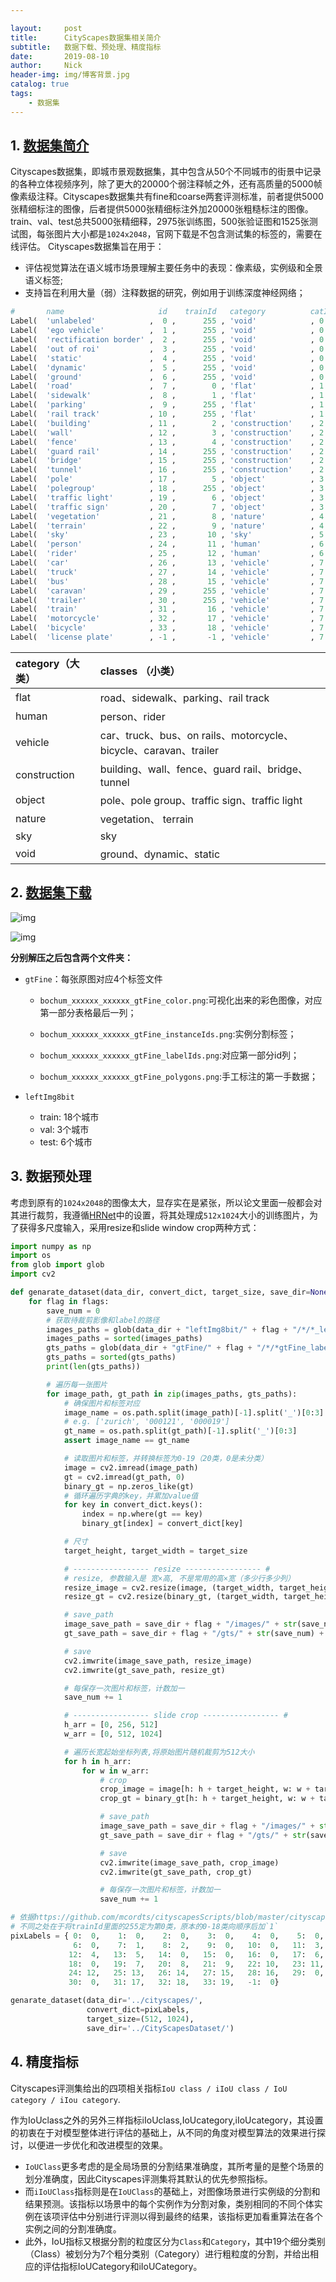 ```yaml
---

layout:     post
title:      CityScapes数据集相关简介
subtitle:   数据下载、预处理、精度指标
date:       2019-08-10
author:     Nick
header-img: img/博客背景.jpg
catalog: true
tags:
    - 数据集
---
```


## 1. [数据集简介](https://www.cityscapes-dataset.com/)

Cityscapes数据集，即城市景观数据集，其中包含从50个不同城市的街景中记录的各种立体视频序列，除了更大的20000个弱注释帧之外，还有高质量的5000帧像素级注释。Cityscapes数据集共有fine和coarse两套评测标准，前者提供5000张精细标注的图像，后者提供5000张精细标注外加20000张粗糙标注的图像。train、val、test总共5000张精细释，2975张训练图，500张验证图和1525张测试图，每张图片大小都是`1024x2048`，官网下载是不包含测试集的标签的，需要在线评估。
Cityscapes数据集旨在用于：

* 评估视觉算法在语义城市场景理解主要任务中的表现：像素级，实例级和全景语义标签;
* 支持旨在利用大量（弱）注释数据的研究，例如用于训练深度神经网络；

```python
#       name                     id    trainId   category          catId        color
Label(  'unlabeled'            ,  0 ,      255 , 'void'            , 0      (  0,  0,  0) ),
Label(  'ego vehicle'          ,  1 ,      255 , 'void'            , 0      , (  0,  0,  0) ),
Label(  'rectification border' ,  2 ,      255 , 'void'            , 0      , (  0,  0,  0) ),
Label(  'out of roi'           ,  3 ,      255 , 'void'            , 0      , (  0,  0,  0) ),
Label(  'static'               ,  4 ,      255 , 'void'            , 0      , (  0,  0,  0) ),
Label(  'dynamic'              ,  5 ,      255 , 'void'            , 0      , (111, 74,  0) ),
Label(  'ground'               ,  6 ,      255 , 'void'            , 0      , ( 81,  0, 81) ),
Label(  'road'                 ,  7 ,        0 , 'flat'            , 1      , (128, 64,128) ),
Label(  'sidewalk'             ,  8 ,        1 , 'flat'            , 1      , (244, 35,232) ),
Label(  'parking'              ,  9 ,      255 , 'flat'            , 1      , (250,170,160) ),
Label(  'rail track'           , 10 ,      255 , 'flat'            , 1      , (230,150,140) ),
Label(  'building'             , 11 ,        2 , 'construction'    , 2      , ( 70, 70, 70) ),
Label(  'wall'                 , 12 ,        3 , 'construction'    , 2      , (102,102,156) ),
Label(  'fence'                , 13 ,        4 , 'construction'    , 2      , (190,153,153) ),
Label(  'guard rail'           , 14 ,      255 , 'construction'    , 2      , (180,165,180) ),
Label(  'bridge'               , 15 ,      255 , 'construction'    , 2      , (150,100,100) ),
Label(  'tunnel'               , 16 ,      255 , 'construction'    , 2      , (150,120, 90) ),
Label(  'pole'                 , 17 ,        5 , 'object'          , 3      , (153,153,153) ),
Label(  'polegroup'            , 18 ,      255 , 'object'          , 3      , (153,153,153) ),
Label(  'traffic light'        , 19 ,        6 , 'object'          , 3      , (250,170, 30) ),
Label(  'traffic sign'         , 20 ,        7 , 'object'          , 3      , (220,220,  0) ),
Label(  'vegetation'           , 21 ,        8 , 'nature'          , 4      , (107,142, 35) ),
Label(  'terrain'              , 22 ,        9 , 'nature'          , 4      , (152,251,152) ),
Label(  'sky'                  , 23 ,       10 , 'sky'             , 5      , ( 70,130,180) ),
Label(  'person'               , 24 ,       11 , 'human'           , 6      , (220, 20, 60) ),
Label(  'rider'                , 25 ,       12 , 'human'           , 6      , (255,  0,  0) ),
Label(  'car'                  , 26 ,       13 , 'vehicle'         , 7      , (  0,  0,142) ),
Label(  'truck'                , 27 ,       14 , 'vehicle'         , 7      , (  0,  0, 70) ),
Label(  'bus'                  , 28 ,       15 , 'vehicle'         , 7      , (  0, 60,100) ),
Label(  'caravan'              , 29 ,      255 , 'vehicle'         , 7      , (  0,  0, 90) ),
Label(  'trailer'              , 30 ,      255 , 'vehicle'         , 7      , (  0,  0,110) ),
Label(  'train'                , 31 ,       16 , 'vehicle'         , 7      , (  0, 80,100) ),
Label(  'motorcycle'           , 32 ,       17 , 'vehicle'         , 7      , (  0,  0,230) ),
Label(  'bicycle'              , 33 ,       18 , 'vehicle'         , 7      , (119, 11, 32) ),
Label(  'license plate'        , -1 ,       -1 , 'vehicle'         , 7      , (  0,  0,142) ),
```

| category（大类） | classes （小类）                                             |
| :--------------- | :----------------------------------------------------------- |
| flat             | road、sidewalk、parking、rail track                          |
| human            | person、rider                                                |
| vehicle          | car、truck、bus、on rails、motorcycle、bicycle、caravan、trailer |
| construction     | building、wall、fence、guard rail、bridge、tunnel            |
| object           | pole、pole group、traffic sign、traffic light                |
| nature           | vegetation、 terrain                                         |
| sky              | sky                                                          |
| void             | ground、dynamic、static                                      |

## 2. [数据集下载](https://www.cityscapes-dataset.com/downloads/)

![img](/img/2019-08-10-1.png)

![img](/img/2019-08-10-2.png)

**分别解压之后包含两个文件夹：**

* `gtFine`：每张原图对应4个标签文件

  * `bochum_xxxxxx_xxxxxx_gtFine_color.png`:可视化出来的彩色图像，对应第一部分表格最后一列；

  * `bochum_xxxxxx_xxxxxx_gtFine_instanceIds.png`:实例分割标签；

  * `bochum_xxxxxx_xxxxxx_gtFine_labelIds.png`:对应第一部分id列；
  * `bochum_xxxxxx_xxxxxx_gtFine_polygons.png`:手工标注的第一手数据；

* `leftImg8bit`
  * train: 18个城市
  - val:  3个城市
  - test:  6个城市

## 3. 数据预处理

考虑到原有的`1024x2048`的图像太大，显存实在是紧张，所以论文里面一般都会对其进行裁剪，我遵循[HRNet](https://arxiv.org/pdf/1904.04514.pdf)中的设置，将其处理成`512x1024`大小的训练图片，为了获得多尺度输入，采用resize和slide window crop两种方式：

```python
import numpy as np
import os
from glob import glob
import cv2

def genarate_dataset(data_dir, convert_dict, target_size, save_dir=None, flags=['train', 'val', 'test']):
    for flag in flags:
        save_num = 0
        # 获取待裁剪影像和label的路径
        images_paths = glob(data_dir + "leftImg8bit/" + flag + "/*/*_leftImg8bit.png")
        images_paths = sorted(images_paths)
        gts_paths = glob(data_dir + "gtFine/" + flag + "/*/*gtFine_labelIds.png")
        gts_paths = sorted(gts_paths)
        print(len(gts_paths))

        # 遍历每一张图片
        for image_path, gt_path in zip(images_paths, gts_paths):
            # 确保图片和标签对应
            image_name = os.path.split(image_path)[-1].split('_')[0:3]  
            # e.g. ['zurich', '000121', '000019']
            gt_name = os.path.split(gt_path)[-1].split('_')[0:3]
            assert image_name == gt_name

            # 读取图片和标签，并转换标签为0-19（20类，0是未分类）
            image = cv2.imread(image_path)
            gt = cv2.imread(gt_path, 0)
            binary_gt = np.zeros_like(gt)
            # 循环遍历字典的key，并累加value值
            for key in convert_dict.keys():
                index = np.where(gt == key)
                binary_gt[index] = convert_dict[key]

            # 尺寸
            target_height, target_width = target_size

            # ----------------- resize ----------------- #
            # resize, 参数输入是 宽×高, 不是常用的高×宽（多少行多少列）
            resize_image = cv2.resize(image, (target_width, target_height), interpolation=cv2.INTER_LINEAR)
            resize_gt = cv2.resize(binary_gt, (target_width, target_height), interpolation=cv2.INTER_NEAREST)

            # save_path
            image_save_path = save_dir + flag + "/images/" + str(save_num) + "_resize.png"
            gt_save_path = save_dir + flag + "/gts/" + str(save_num) + "_resize.png"

            # save
            cv2.imwrite(image_save_path, resize_image)
            cv2.imwrite(gt_save_path, resize_gt)

            # 每保存一次图片和标签，计数加一
            save_num += 1

            # ----------------- slide crop ----------------- #
            h_arr = [0, 256, 512]
            w_arr = [0, 512, 1024]

            # 遍历长宽起始坐标列表,将原始图片随机裁剪为512大小
            for h in h_arr:
                for w in w_arr:
                    # crop
                    crop_image = image[h: h + target_height, w: w + target_width, :]
                    crop_gt = binary_gt[h: h + target_height, w: w + target_width]

                    # save_path
                    image_save_path = save_dir + flag + "/images/" + str(save_num) + "_crop.png"
                    gt_save_path = save_dir + flag + "/gts/" + str(save_num) + "_crop.png"

                    # save
                    cv2.imwrite(image_save_path, crop_image)
                    cv2.imwrite(gt_save_path, crop_gt)

                    # 每保存一次图片和标签，计数加一
                    save_num += 1

# 依据https://github.com/mcordts/cityscapesScripts/blob/master/cityscapesscripts/helpers/labels.py
# 不同之处在于将trainId里面的255定为第0类，原本的0-18类向顺序后加`1`
pixLabels = { 0:  0,    1:  0,    2:  0,    3:  0,    4:  0,    5:  0,
              6:  0,    7:  1,    8:  2,    9:  0,   10:  0,   11:  3,
             12:  4,   13:  5,   14:  0,   15:  0,   16:  0,   17:  6,
             18:  0,   19:  7,   20:  8,   21:  9,   22: 10,   23: 11,
             24: 12,   25: 13,   26: 14,   27: 15,   28: 16,   29:  0,
             30:  0,   31: 17,   32: 18,   33: 19,   -1:  0}

genarate_dataset(data_dir='../cityscapes/',
                 convert_dict=pixLabels,
                 target_size=(512, 1024),
                 save_dir='../CityScapesDataset/')
```

## 4. 精度指标

Cityscapes评测集给出的四项相关指标`IoU class / iIoU class / IoU category / iIou category`.

作为IoUclass之外的另外三样指标iIoUclass,IoUcategory,iIoUcategory，其设置的初衷在于对模型整体进行评估的基础上，从不同的角度对模型算法的效果进行探讨，以便进一步优化和改进模型的效果。

* `IoUClass`更多考虑的是全局场景的分割结果准确度，其所考量的是整个场景的划分准确度，因此Cityscapes评测集将其默认的优先参照指标。
* 而`iIoUClass`指标则是在`IoUClass`的基础上，对图像场景进行实例级的分割和结果预测。该指标以场景中的每个实例作为分割对象，类别相同的不同个体实例在该项评估中分别进行评测以得到最终的结果，该指标更加看重算法在各个实例之间的分割准确度。
* 此外，IoU指标又根据分割的粒度区分为`Class`和`Category`，其中19个细分类别（Class）被划分为7个粗分类别（Category）进行粗粒度的分割，并给出相应的评估指标IoUCategory和iIoUCategory。
